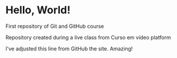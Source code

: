 # Hello, World!
 First repository of Git and GitHub course

 Repository created during a live class from Curso em vídeo platform

 I've adjusted this line from GitHub the site. Amazing!
